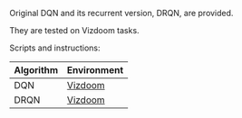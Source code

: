 Original DQN and its recurrent version, DRQN, are provided.

They are tested on Vizdoom tasks.

Scripts and instructions:

|Algorithm|Environment|
|---|---|
|DQN|[Vizdoom](https://github.com/Junchi-Liang/rl_benchmark/tree/master/python3/rl_benchmark/algorithm/dqn/torch_v1/scripts/vizdoom/conv_dqn)|
|DRQN|[Vizdoom](https://github.com/Junchi-Liang/rl_benchmark/tree/master/python3/rl_benchmark/algorithm/dqn/torch_v1/scripts/vizdoom/conv_drqn)|

